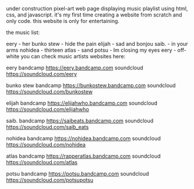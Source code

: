 under construction pixel-art web page displaying music playlist using html, css, and javascript. it's my first time creating a website from scratch and only code. this website is only for entertaining.

the music list:

eery - her
bunko stew - hide the pain
elijah - sad and bonjou
saib. - in your arms
nohidea - thirteen
atlas - sand
potsu - Im closing my eyes
eery - off-white
you can check music artists websites here:

eery 
bandcamp https://eery.bandcamp.com 
soundcloud https://soundcloud.com/eery

bunko stew 
bandcamp https://bunkostew.bandcamp.com 
soundcloud https://soundcloud.com/bunkostew

elijah 
bandcamp https://elijahwho.bandcamp.com 
soundcloud https://soundcloud.com/elijahwho

saib. 
bandcamp https://saibeats.bandcamp.com 
soundcloud https://soundcloud.com/saib_eats

nohidea 
bandcamp https://nohidea.bandcamp.com 
soundcloud https://soundcloud.com/nohidea

atlas 
bandcamp https://rapperatlas.bandcamp.com 
soundcloud https://soundcloud.com/atlas

potsu 
bandcamp https://potsu.bandcamp.com 
soundcloud https://soundcloud.com/potsupotsu
